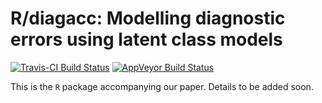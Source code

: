 
<!-- README.md is generated from README.Rmd. Please edit that file -->
R/diagacc: Modelling diagnostic errors using latent class models
================================================================

[![Travis-CI Build Status](https://travis-ci.org/haziqj/diagacc.svg?branch=master)](https://travis-ci.org/haziqj/diagacc) [![AppVeyor Build Status](https://ci.appveyor.com/api/projects/status/github/haziqj/diagacc?branch=master&svg=true)](https://ci.appveyor.com/project/haziqj/diagacc)

This is the `R` package accompanying our paper. Details to be added soon.
